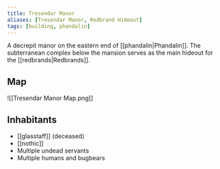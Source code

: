```yaml
---
title: Tresendar Manor
aliases: [Tresendar Manor, Redbrand Hideout]
tags: [building, phandalin]
---
```

A decrepit manor on the eastern end of [[phandalin|Phandalin]]. The subterranean complex below the mansion serves as the main hideout for the [[redbrands|Redbrands]].

## Map
![[Tresendar Manor Map.png]]

## Inhabitants
- [[glasstaff]] (deceased)
- [[nothic]]
- Multiple undead servants
- Multiple humans and bugbears